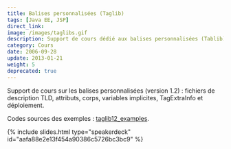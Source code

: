 ```yaml
---
title: Balises personnalisées (Taglib)
tags: [Java EE, JSP]
direct_link: 
image: /images/taglibs.gif
description: Support de cours dédié aux balises personnalisées (Tablib).
category: Cours
date: 2006-09-28
update: 2013-01-21
weight: 5
deprecated: true
---
```


Support de cours sur les balises personnalisées (version 1.2) : fichiers de description TLD, attributs, corps, variables implicites, TagExtraInfo et déploiement.

Codes sources des exemples : [taglib12_examples](/files/taglib12_examples.zip).

{% include slides.html type="speakerdeck" id="aafa88e2e13f454a90386c5726bc3bc9" %}